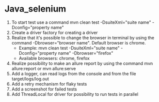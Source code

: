 # Java_selenium
1. To start test use a command mvn clean test -DsuiteXml="suite name" -Dconfig="property name"
2. Create a driver factory for creating a driver
3. Realize that it's possible to change the browser in terminal by using the command -Dbrowser="browser name".
   Default browser is chrome.
   - Example: mvn clean test -DsuiteXml="suite name" -Dconfig="property name" -Dbrowser="firefox"
   - Available browsers: chrome, firefox
4. Realize possibility to make an allure report by using the command mvn allure:report or mvn allure:serve
5. Add a logger, can read logs from the console and from the file target/logs/log.out
6. Add a retry mechanism for flaky tests
7. Add a screenshot for failed tests
8. Add ThreadLocal for driver for possibility to run tests in parallel